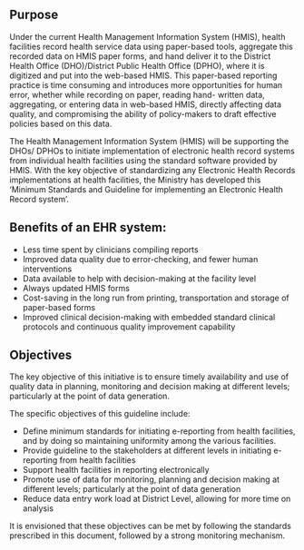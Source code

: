 ## Purpose
Under the current Health Management Information System (HMIS), health facilities record health service data using paper-based tools, aggregate this recorded data on HMIS paper forms, and hand deliver it to the District Health Office (DHO)/District Public Health Office (DPHO), where it is digitized and put into the web-based HMIS. This paper-based reporting practice is time consuming and introduces more opportunities for human error, whether while recording on paper, reading hand- written data, aggregating, or entering data in web-based HMIS, directly affecting data quality, and compromising the ability of policy-makers to draft effective policies based on this data.

The Health Management Information System (HMIS) will be supporting the DHOs/ DPHOs to initiate implementation of electronic health record systems from individual health facilities using the standard software provided by HMIS. With the key objective of standardizing any Electronic Health Records implementations at health facilities, the Ministry has developed this ‘Minimum Standards and Guideline for implementing an Electronic Health Record system’.

## Benefits of an EHR system:
* Less time spent by clinicians compiling reports
* Improved data quality due to error-checking, and fewer human interventions
* Data available to help with decision-making at the facility level
* Always updated HMIS forms
* Cost-saving in the long run from printing, transportation and storage of paper-based forms
* Improved clinical decision-making with embedded standard clinical protocols and continuous quality improvement capability

## Objectives
The key objective of this initiative is to ensure timely availability and use of quality data in planning, monitoring and decision making at different levels; particularly at the point of data generation.

The specific objectives of this guideline include:
* Define minimum standards for initiating e-reporting from health facilities, and by doing so maintaining uniformity among the various facilities.
* Provide guideline to the stakeholders at different levels in initiating e-reporting from health facilities
* Support health facilities in reporting electronically
* Promote use of data for monitoring, planning and decision making at different levels; particularly at the point of data generation
* Reduce data entry work load at District Level, allowing for more time on analysis

It is envisioned that these objectives can be met by following the standards prescribed in this document, followed by a strong monitoring mechanism.